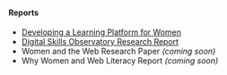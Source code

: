 #### Reports

- [Developing a Learning Platform for Women](https://medium.com/read-write-participate/case-study-developing-a-learning-platform-for-women-afa4d2096bc#.yind84k3g)
- [Digital Skills Observatory Research Report](https://d20x8vt12bnfa2.cloudfront.net/reports/Stepping+Into+Digital+Life+-+Digital+Skills+Observatory+Research+Report.pdf)
- Women and the Web Research Paper *(coming soon)*
- Why Women and Web Literacy Report *(coming soon)*
